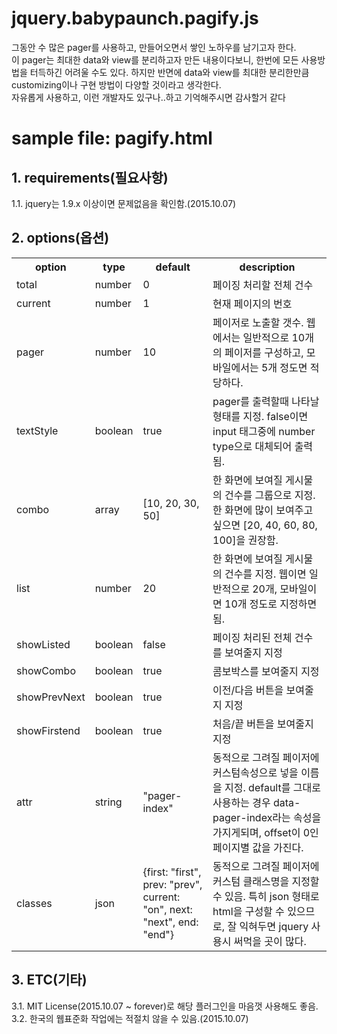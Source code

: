 # jquery.babypaunch.pagify.js #
<p>
그동안 수 많은 pager를 사용하고, 만들어오면서 쌓인 노하우를 남기고자 한다.<br/>
이 pager는 최대한 data와 view를 분리하고자 만든 내용이다보니, 한번에 모든 사용방법을 터득하긴 어려울 수도 있다. 하지만 반면에 data와 view를 최대한 분리한만큼 customizing이나 구현 방법이 다양할 것이라고 생각한다.<br/>
자유롭게 사용하고, 이런 개발자도 있구나..하고 기억해주시면 감사할거 같다<br/>
</p>

# sample file: pagify.html #

## 1. requirements(필요사항) ##
<p>
1.1. jquery는 1.9.x 이상이면 문제없음을 확인함.(2015.10.07)<br/>
</p>

## 2. options(옵션) ##
<table>
  <tr>
    <th>option</th>
    <th>type</th>
    <th>default</th>
    <th>description</th>
  </tr>
  <tr>
    <td>total</td>
    <td>number</td>
    <td>0</td>
    <td>페이징 처리할 전체 건수</td>
  </tr>
  <tr>
    <td>current</td>
    <td>number</td>
    <td>1</td>
    <td>현재 페이지의 번호</td>
  </tr>
  <tr>
    <td>pager</td>
    <td>number</td>
    <td>10</td>
    <td>페이저로 노출할 갯수. 웹에서는 일반적으로 10개의 페이저를 구성하고, 모바일에서는 5개 정도면 적당하다.</td>
  </tr>
  <tr>
    <td>textStyle</td>
    <td>boolean</td>
    <td>true</td>
    <td>pager를 출력할때 나타날 형태를 지정. false이면 input 태그중에 number type으로 대체되어 출력됨.</td>
  </tr>
  <tr>
    <td>combo</td>
    <td>array</td>
    <td>[10, 20, 30, 50]</td>
    <td>한 화면에 보여질 게시물의 건수를 그룹으로 지정. 한 화면에 많이 보여주고 싶으면 [20, 40, 60, 80, 100]을 권장함.</td>
  </tr>
  <tr>
    <td>list</td>
    <td>number</td>
    <td>20</td>
    <td>한 화면에 보여질 게시물의 건수를 지정. 웹이면 일반적으로 20개, 모바일이면 10개 정도로 지정하면 됨.</td>
  </tr>
  <tr>
    <td>showListed</td>
    <td>boolean</td>
    <td>false</td>
    <td>페이징 처리된 전체 건수를 보여줄지 지정</td>
  </tr>
  <tr>
    <td>showCombo</td>
    <td>boolean</td>
    <td>true</td>
    <td>콤보박스를 보여줄지 지정</td>
  </tr>
  <tr>
    <td>showPrevNext</td>
    <td>boolean</td>
    <td>true</td>
    <td>이전/다음 버튼을 보여줄지 지정</td>
  </tr>
  <tr>
    <td>showFirstend</td>
    <td>boolean</td>
    <td>true</td>
    <td>처음/끝 버튼을 보여줄지 지정</td>
  </tr>
  <tr>
    <td>attr</td>
    <td>string</td>
    <td>"pager-index"</td>
    <td>동적으로 그려질 페이저에 커스텀속성으로 넣을 이름을 지정. default를 그대로 사용하는 경우 data-pager-index라는 속성을 가지게되며, offset이 0인 페이지별 값을 가진다.</td>
  </tr>
  <tr>
    <td>classes</td>
    <td>json</td>
    <td>{first: "first", prev: "prev", current: "on", next: "next", end: "end"}</td>
    <td>동적으로 그려질 페이저에 커스텀 클래스명을 지정할 수 있음. 특히 json 형태로 html을 구성할 수 있으므로, 잘 익혀두면 jquery 사용시 써먹을 곳이 많다.</td>
  </tr>
</table>

## 3. ETC(기타) ##
<p>
3.1. MIT License(2015.10.07 ~ forever)로 해당 플러그인을 마음껏 사용해도 좋음.<br/>
3.2. 한국의 웹표준화 작업에는 적절치 않을 수 있음.(2015.10.07)<br/>
</p>